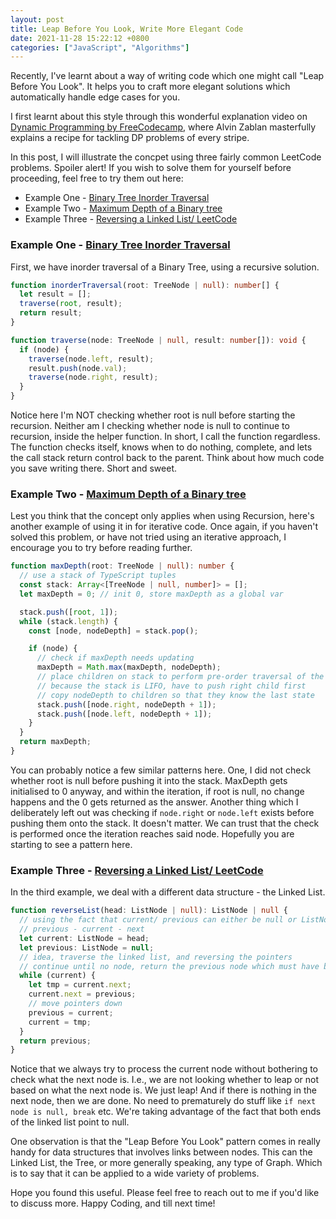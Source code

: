 ```yaml
---
layout: post
title: Leap Before You Look, Write More Elegant Code
date: 2021-11-28 15:22:12 +0800
categories: ["JavaScript", "Algorithms"]
---
```


Recently, I've learnt about a way of writing code which one might call "Leap Before You Look". It helps you to craft more elegant solutions which automatically handle edge cases for you.

I first learnt about this style through this wonderful explanation video on [Dynamic Programming by FreeCodecamp](https://www.youtube.com/watch?v=oBt53YbR9Kk), where Alvin Zablan masterfully explains a recipe for tackling DP problems of every stripe.

In this post, I will illustrate the concpet using three fairly common LeetCode problems. Spoiler alert! If you wish to solve them for yourself before proceeding, feel free to try them out here:

- Example One - [Binary Tree Inorder Traversal](https://leetcode.com/problems/binary-tree-inorder-traversal/)
- Example Two - [Maximum Depth of a Binary tree](https://leetcode.com/problems/maximum-depth-of-binary-tree/)
- Example Three - [Reversing a Linked List/ LeetCode](https://leetcode.com/problems/reverse-linked-list/)

### Example One - [Binary Tree Inorder Traversal](https://leetcode.com/problems/binary-tree-inorder-traversal/)

First, we have inorder traversal of a Binary Tree, using a recursive solution.

```ts
function inorderTraversal(root: TreeNode | null): number[] {
  let result = [];
  traverse(root, result);
  return result;
}

function traverse(node: TreeNode | null, result: number[]): void {
  if (node) {
    traverse(node.left, result);
    result.push(node.val);
    traverse(node.right, result);
  }
}
```

Notice here I'm NOT checking whether root is null before starting the recursion. Neither am I checking whether node is null to continue to recursion, inside the helper function.
In short, I call the function regardless.
The function checks itself, knows when to do nothing, complete, and lets the call stack return control back to the parent. Think about how much code you save writing there. Short and sweet.

### Example Two - [Maximum Depth of a Binary tree](https://leetcode.com/problems/maximum-depth-of-binary-tree/)

Lest you think that the concept only applies when using Recursion, here's another example of using it in for iterative code. Once again, if you haven't solved this problem, or have not tried using an iterative approach, I encourage you to try before reading further.

```ts
function maxDepth(root: TreeNode | null): number {
  // use a stack of TypeScript tuples
  const stack: Array<[TreeNode | null, number]> = [];
  let maxDepth = 0; // init 0, store maxDepth as a global var

  stack.push([root, 1]);
  while (stack.length) {
    const [node, nodeDepth] = stack.pop();

    if (node) {
      // check if maxDepth needs updating
      maxDepth = Math.max(maxDepth, nodeDepth);
      // place children on stack to perform pre-order traversal of the tree
      // because the stack is LIFO, have to push right child first
      // copy nodeDepth to children so that they know the last state
      stack.push([node.right, nodeDepth + 1]);
      stack.push([node.left, nodeDepth + 1]);
    }
  }
  return maxDepth;
}
```

You can probably notice a few similar patterns here. One, I did not check whether root is null before pushing it into the stack. MaxDepth gets initialised to 0 anyway, and within the iteration, if root is null, no change happens and the 0 gets returned as the answer. Another thing which I deliberately left out was checking if `node.right` or `node.left` exists before pushing them onto the stack. It doesn't matter. We can trust that the check is performed once the iteration reaches said node. Hopefully you are starting to see a pattern here.

### Example Three - [Reversing a Linked List/ LeetCode](https://leetcode.com/problems/reverse-linked-list/)

In the third example, we deal with a different data structure - the Linked List.

```ts
function reverseList(head: ListNode | null): ListNode | null {
  // using the fact that current/ previous can either be null or ListNode
  // previous - current - next
  let current: ListNode = head;
  let previous: ListNode = null;
  // idea, traverse the linked list, and reversing the pointers
  // continue until no node, return the previous node which must have been the last one
  while (current) {
    let tmp = current.next;
    current.next = previous;
    // move pointers down
    previous = current;
    current = tmp;
  }
  return previous;
}
```

Notice that we always try to process the current node without bothering to check what the next node is.
I.e., we are not looking whether to leap or not based on what the next node is. We just leap! And if there is nothing in the next node, then we are done. No need to prematurely do stuff like `if next node is null, break` etc. We're taking advantage of the fact that both ends of the linked list point to null.

One observation is that the "Leap Before You Look" pattern comes in really handy for data structures that involves links between nodes. This can the Linked List, the Tree, or more generally speaking, any type of Graph. Which is to say that it can be applied to a wide variety of problems.

Hope you found this useful. Please feel free to reach out to me if you'd like to discuss more.
Happy Coding, and till next time!
